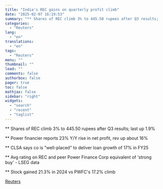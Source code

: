 ```yaml
---
title: "India's REC gains on quarterly profit climb"
date: "2025-02-07 16:19:53"
summary: "** Shares of REC climb 3% to 445.50 rupees after Q3 results; last up 1.9%** Power financier reports 23% Y/Y rise in net profit, rev up about 16%** CLSA says co is \"well-placed\" to deliver loan growth of 17% in FY25** Avg rating on REC and peer Power Finance Corp..."
categories:
  - "Reuters"
lang:
  - "en"
translations:
  - "en"
tags:
  - "Reuters"
menu: ""
thumbnail: ""
lead: ""
comments: false
authorbox: false
pager: true
toc: false
mathjax: false
sidebar: "right"
widgets:
  - "search"
  - "recent"
  - "taglist"
---
```


\*\* Shares of REC climb 3% to 445.50 rupees after Q3 results; last up 1.9%

\*\* Power financier reports 23% Y/Y rise in net profit, rev up about 16%

\*\* CLSA says co is "well-placed" to deliver loan growth of 17% in FY25

\*\* Avg rating on REC and peer Power Finance Corp equivalent of 'strong buy' - LSEG data

\*\* Stock gained 21.3% in 2024 vs PWFC's 17.2% climb

[Reuters](https://www.tradingview.com/news/reuters.com,2025:newsml_L4N3OY0PU:0-india-s-rec-gains-on-quarterly-profit-climb/)
